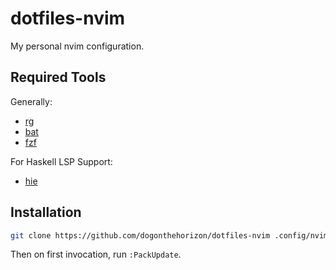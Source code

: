 # dotfiles-nvim

My personal nvim configuration.

## Required Tools

Generally:

- [rg](https://github.com/BurntSushi/ripgrep)
- [bat](https://github.com/sharkdp/bat)
- [fzf](https://github.com/junegunn/fzf)

For Haskell LSP Support:

- [hie](https://github.com/haskell/haskell-ide-engine)

## Installation

```sh
git clone https://github.com/dogonthehorizon/dotfiles-nvim .config/nvim/
```

Then on first invocation, run `:PackUpdate`.
